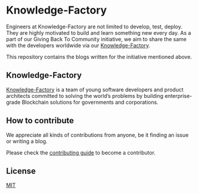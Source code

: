 # Knowledge-Factory

Engineers at Knowledge-Factory are not limited to develop, test, deploy. They are highly motivated to build and learn something new every day. As a part of our Giving Back To Community initiative, we aim to share the same with the developers worldwide via our [Knowledge-Factory](https://github.com/Samad191/knowledge-Factory).

This repository contains the blogs written for the initiative mentioned above.

## Knowledge-Factory

[Knowledge-Factory](https://github.com/Samad191/knowledge-Factory) is a team of young software developers and product architects committed to solving the world’s problems by building enterprise-grade Blockchain solutions for
governments and corporations.

## How to contribute

We appreciate all kinds of contributions from anyone, be it finding an issue or writing a blog.

Please check the [contributing guide](CONTRIBUTING.md) to become a contributor.

## License

[MIT](https://github.com/Samad191/knowledge-Factory)
